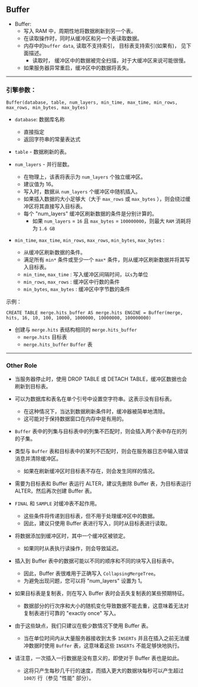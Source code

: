 ## Buffer

- Buffer: 
  - 写入 RAM 中，周期性地将数据刷新到另一个表。
  - 在读取操作时，同时从缓冲区和另一个表读取数据。
  - 内存中的`buffer data`, 读取不支持索引， 目标表支持索引(如果有)， 见下面描述。
    - 读取时， 缓冲区中的数据被完全扫描，对于大缓冲区来说可能很慢。
  - 如果服务器异常重启，缓冲区中的数据将丢失。
  
---

### 引擎参数： 

```Buffer(database, table, num_layers, min_time, max_time, min_rows, max_rows, min_bytes, max_bytes)```

- `database`: 数据库名称
  - 直接指定
  - 返回字符串的常量表达式
  
- `table` - 数据刷新的表。

- `num_layers` - 并行层数。
  - 在物理上，该表将表示为 `num_layers` 个独立缓冲区。
  - 建议值为 16。
  - 写入时，数据从 `num_layers` 个缓冲区中随机插入。
  - 如果插入数据的大小足够大（大于 `max_rows` 或 `max_bytes` ），则会绕过缓冲区将其直接写入目标表。
  - 每个 "num_layers" 缓冲区刷新数据的条件是分别计算的。
    - 如果 `num_layers` = `16` 且 `max_bytes` = `100000000`，则最大 `RAM` 消耗将为 `1.6 GB`

- `min_time`, `max_time`, `min_rows`, `max_rows`, `min_bytes`, `max_bytes` : 
  - 从缓冲区刷新数据的条件。
  - 满足所有 `min*` 条件或至少一个 `max*` 条件，则从缓冲区刷新数据并将其写入目标表。
  - `min_time`, `max_time` : 写入缓冲区间隔时间，以`s`为单位
  - `min_rows`, `max_rows` : 缓冲区中行数的条件
  - `min_bytes`, `max_bytes` : 缓冲区中字节数的条件

示例：

```clickhouse
CREATE TABLE merge.hits_buffer AS merge.hits ENGINE = Buffer(merge, hits, 16, 10, 100, 10000, 1000000, 10000000, 100000000)
```

- 创建与 `merge.hits` 表结构相同的 `merge.hits_buffer`
  - `merge.hits` 目标表
  - `merge.hits_buffer` `Buffer` 表

---

### Other Role

- 当服务器停止时，使用 DROP TABLE 或 DETACH TABLE，缓冲区数据也会刷新到目标表。

- 可以为数据库和表名在单个引号中设置空字符串。这表示没有目标表。
  - 在这种情况下，当达到数据刷新条件时，缓冲器被简单地清除。
  - 这可能对于保持数据窗口在内存中是有用的。

- `Buffer` 表中的列集与目标表中的列集不匹配时，则会插入两个表中存在的列的子集。

- 类型与 `Buffer` 表和目标表中的某列不匹配时，则会在服务器日志中输入错误消息并清除缓冲区。 
  - 如果在刷新缓冲区时目标表不存在，则会发生同样的情况。

- 需要为目标表和 Buffer 表运行 ALTER，建议先删除 Buffer 表，为目标表运行 ALTER，然后再次创建 Buffer 表。

- `FINAL` 和 `SAMPLE` 对缓冲表不起作用。
  - 这些条件将传递到目标表，但不用于处理缓冲区中的数据。
  - 因此，建议只使用 Buffer 表进行写入，同时从目标表进行读取。

- 将数据添加到缓冲区时，其中一个缓冲区被锁定。
  - 如果同时从表执行读操作，则会导致延迟。

- 插入到 Buffer 表中的数据可能以不同的顺序和不同的块写入目标表中。
  - 因此，Buffer 表很难用于正确写入 `CollapsingMergeTree`。
  - 为避免出现问题，您可以将 "num_layers" 设置为 1。

- 如果目标表是复制表，则在写入 Buffer 表时会丢失复制表的某些预期特征。
  - 数据部分的行次序和大小的随机变化导致数据不能去重，这意味着无法对复制表进行可靠的 "exactly once" 写入。

- 由于这些缺点，我们只建议在极少数情况下使用 Buffer 表。
  - 当在单位时间内从大量服务器接收到太多 `INSERTs` 并且在插入之前无法缓冲数据时使用 `Buffer` 表，这意味着这些 `INSERTs` 不能足够快地执行。
  
- 请注意，一次插入一行数据是没有意义的，即使对于 Buffer 表也是如此。
  - 这将只产生每秒几千行的速度，而插入更大的数据块每秒可以产生超过 `100万` 行（参见 "性能" 部分）。